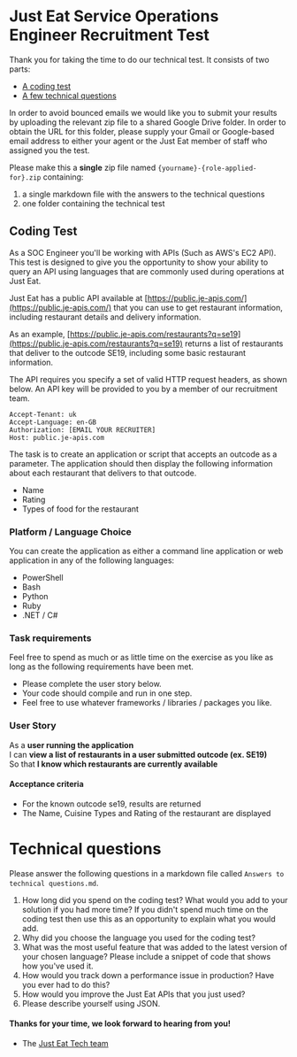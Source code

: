 Just Eat Service Operations Engineer Recruitment Test
==================================

Thank you for taking the time to do our technical test. It consists of two parts:

* [A coding test](#coding-test)
* [A few technical questions](#technical-questions)

In order to avoid bounced emails we would like you to submit your results by uploading the relevant zip file to a shared Google Drive folder. In order to obtain the URL for this folder, please supply your Gmail or Google-based email address to either your agent or the Just Eat member of staff who assigned you the test.

Please make this a **single** zip file named `{yourname}-{role-applied-for}.zip` containing:

1. a single markdown file with the answers to the technical questions
2. one folder containing the technical test

## Coding Test

As a SOC Engineer you'll be working with APIs (Such as AWS's EC2 API). This test is designed to give you the opportunity to show your ability to query an API using languages that are commonly used during operations at Just Eat.  

Just Eat has a public API available at [https://public.je-apis.com/](https://public.je-apis.com/) that you can use to get restaurant information, including restaurant details and delivery information.

As an example, [https://public.je-apis.com/restaurants?q=se19](https://public.je-apis.com/restaurants?q=se19) returns a list of restaurants that deliver to the outcode SE19, including some basic restaurant information.

The API requires you specify a set of valid HTTP request headers, as shown below. An API key will be provided to you by a member of our recruitment team.

```
Accept-Tenant: uk
Accept-Language: en-GB
Authorization: [EMAIL YOUR RECRUITER]
Host: public.je-apis.com
```

The task is to create an application or script  that accepts an outcode as a parameter. The application should then display the following information about each restaurant that delivers to that outcode.

- Name
- Rating
- Types of food for the restaurant

### Platform / Language Choice

You can create the application as either a command line application or web application  in any of the following languages:

- PowerShell 
- Bash
- Python
- Ruby
- .NET / C#


### Task requirements

Feel free to spend as much or as little time on the exercise as you like as long as the following requirements have been met.  

- Please complete the user story below.
- Your code should compile and run in one step.
- Feel free to use whatever frameworks / libraries / packages you like.

### User Story

As a **user running the application**  
I can **view a list of restaurants in a user submitted outcode (ex. SE19)**  
So that **I know which restaurants are currently available**


#### Acceptance criteria

- For the known outcode se19, results are returned
- The Name, Cuisine Types and Rating of the restaurant are displayed

# Technical questions

Please answer the following questions in a markdown file called `Answers to technical questions.md`.

1. How long did you spend on the coding test? What would you add to your solution if you had more time? If you didn't spend much time on the coding test then use this as an opportunity to explain what you would add.
2. Why did you choose the language you used for the coding test?
3. What was the most useful feature that was added to the latest version of your chosen language? Please include a snippet of code that shows how you've used it.
4. How would you track down a performance issue in production? Have you ever had to do this?
5. How would you improve the Just Eat APIs that you just used?
6. Please describe yourself using JSON.


#### Thanks for your time, we look forward to hearing from you!
- The [Just Eat Tech team](https://careers.just-eat.com/departments/technology)
